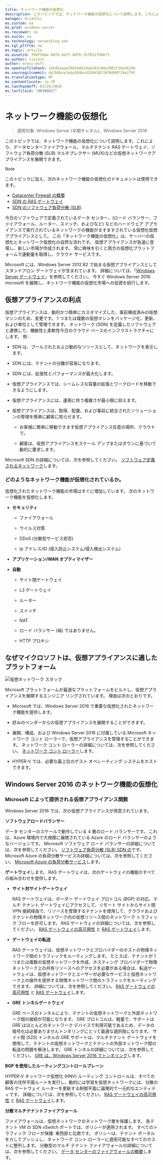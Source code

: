 ```yaml
---
title: ネットワーク機能の仮想化
description: このトピックでは、ネットワーク機能の仮想化について説明します。これにより、Windows Server 2016 で Datacenter Firewall、マルチテナント RAS ゲートウェイ、ソフトウェア負荷分散 (SLB) などの仮想ネットワークアプライアンスを展開することができます。
manager: brianlic
ms.custom: na
ms.prod: windows-server
ms.reviewer: na
ms.suite: na
ms.technology: networking-sdn
ms.tgt_pltfrm: na
ms.topic: article
ms.assetid: 79df3bbe-48fd-4eff-8df6-35f6317566f3
ms.author: lizross
author: eross-msft
ms.openlocfilehash: 1d5d5aaae5983e062dae203c60a7001f36e5629b
ms.sourcegitcommit: da7b9bce1eba369bcd156639276f6899714e279f
ms.translationtype: MT
ms.contentlocale: ja-JP
ms.lasthandoff: 03/26/2020
ms.locfileid: "80309817"
---
```

# <a name="network-function-virtualization"></a>ネットワーク機能の仮想化

>適用対象: Windows Server (半期チャネル)、Windows Server 2016

このトピックでは、ネットワーク機能の仮想化について説明します。これにより、データセンターファイアウォール、マルチテナント RAS ゲートウェイ、ソフトウェア負荷分散 \(SLB\) マルチプレクサー \(MUX\)などの仮想ネットワークアプライアンスを展開できます。
  
>[!NOTE]  
>このトピックに加え、次のネットワーク機能の仮想化のドキュメントは使用できます。  
> - [Datacenter Firewall の概要](../../../sdn/technologies/network-function-virtualization/../../../sdn/technologies/network-function-virtualization/Datacenter-Firewall-Overview.md)  
> - [SDN の RAS ゲートウェイ](../../../sdn/technologies/network-function-virtualization/RAS-Gateway-for-SDN.md)  
> - [SDN のソフトウェア負荷分散 (SLB)](../../../sdn/technologies/network-function-virtualization/Software-Load-Balancing--SLB--for-SDN.md)  
  
今日のソフトウェアで定義されているデータ センター、(ロード バランサー、ファイアウォール、ルーター、スイッチ、およびなど) などのハードウェア アプライアンスで実行されているネットワークの機能がますますされている仮想化仮想アプライアンスとして。 この「ネットワーク機能の仮想化」は、サーバーの仮想化とネットワーク仮想化の自然な流れです。 仮想アプライアンスが急速に登場し、新しい市場が作成されます。 常に興味を引くと両方の仮想化プラットフォームで運動量を取得し、クラウド サービスです。  
  
Microsoft には、Windows Server 2012 R2 で始まる仮想アプライアンスとしてスタンドアロン ゲートウェイが含まれています。 詳細については、「[Windows Server ゲートウェイ](https://technet.microsoft.com/library/dn313101.aspx)」を参照してください。 今すぐ Windows Server 2016 microsoft を展開し、ネットワーク機能の仮想化市場への投資を続行します。  
  
## <a name="virtual-appliance-benefits"></a>仮想アプライアンスの利点  
仮想アプライアンスは、動的かつ簡単にカスタマイズした、事前構成済みの仮想マシンのため、変更です。 1 つまたは複数の仮想マシンをパッケージ化、更新、および単位として管理できます。 ネットワーク (SDN) を定義したソフトウェアと連携して、機敏性と柔軟性今日のクラウド ベースのインフラストラクチャにします。 例 :  
  
-   SDN は、プールされたおよび動的なリソースとして、ネットワークを表示します。  
  
-   SDN には、テナントの分離が容易になります。  
  
-   SDN には、拡張性とパフォーマンスが最大化します。  
  
-   仮想アプライアンスでは、シームレスな容量の拡張とワークロードを移動できるようにします。  
  
-   仮想アプライアンスには、運用に伴う複雑さが最小限に抑えます。  
  
-   仮想アプライアンスは、取得、配置、および事前に統合されたソリューションの管理を簡単に顧客に知らせます。  
  
    -   お客様に簡単に移動できます仮想アプライアンス任意の場所、クラウドで。  
  
    -   顧客は、仮想アプライアンスをスケール アップまたはダウンに基づいて動的に要求します。  
  
Microsoft SDN の詳細については、次を参照してください。 [ソフトウェア定義されるネットワーク](https://technet.microsoft.com/windows-server-docs/networking/sdn/software-defined-networking--sdn-)します。  
  
### <a name="what-network-functions-are-being-virtualized"></a>どのようなネットワーク機能が仮想化されているか。  
仮想化されたネットワーク機能の市場はすぐに増加しています。 次のネットワーク機能を仮想化します。  
  
-   **セキュリティ**  
  
    -   ファイアウォール  
  
    -   ウイルス対策  
  
    -   DDoS (分散型サービス拒否)  
  
    -   Ip アドレス/ID (侵入防止システム/侵入検出システム)  
  
-   **アプリケーション/WAN オプティマイザー**  
  
-   **自動**  
  
    -   サイト間ゲートウェイ  
  
    -   L3 ゲートウェイ  
  
    -   ルーター  
  
    -   スイッチ  
  
    -   NAT  
  
    -   ロード バランサー (端) ではありません。  
  
    -   HTTP プロキシ  
  
## <a name="why-microsoft-is-a-great-platform-for-virtual-appliances"></a>なぜマイクロソフトは、仮想アプライアンスに適したプラットフォーム  
![仮想ネットワーク スタック](../../../media/Network-Function-Virtualization/Microsoft-Network-Function-Virtualization.png)  
  
Microsoft プラットフォームが最適なプラットフォームをビルドし、仮想アプライアンスを展開するエンジニア リングされています。 理由は次のとおりです。  
  
-   Microsoft では、Windows Server 2016 で重要な仮想化されたネットワーク機能を提供します。  
  
-   好みのベンダーからの仮想アプライアンスを展開することができます。  
  
-   展開、構成、および Windows Server 2016 に付属している Microsoft ネットワーク コント ローラーで、仮想アプライアンスを管理することができます。 ネットワーク コント ローラーの詳細については、次を参照してください。 [ネットワーク コント ローラー](../../../sdn/technologies/network-controller/Network-Controller.md)します。  
  
-   HYPER-V では、必要な最上位のゲスト オペレーティング システムをホストできます。  
  
## <a name="network-function-virtualization-in-windows-server-2016"></a>Windows Server 2016 のネットワーク機能の仮想化  
  
### <a name="virtual-appliances-functions-provided-by-microsoft"></a>Microsoft によって提供される仮想アプライアンス関数  
Windows Server 2016 では、次の仮想アプライアンスが用意されています。  
  
**ソフトウェアロードバランサー**  
  
データ センターのスケールで動作している 4 層のロード バランサーです。 これは、Azure 環境内で大規模に展開されている Azure のロード バランサーのようなバージョンです。 Microsoft ソフトウェア ロード バランサーの詳細については、次を参照してください。 [ソフトウェア負荷分散 (SLB) SDN の](https://technet.microsoft.com/library/mt632286.aspx)です。 Microsoft Azure の負荷分散サービスの詳細については、次を参照してください。 [Microsoft Azure の負荷分散サービス](https://azure.microsoft.com/blog/2014/04/08/microsoft-azure-load-balancing-services/)します。  
  
**ゲートウェイ**します。 RAS ゲートウェイは、次のゲートウェイの機能のすべての組み合わせを提供します。  
  
-   **サイト対サイトゲートウェイ**  
  
    RAS ゲートウェイは、ボーダー ゲートウェイ プロトコル (BGP) の対応、マルチ テナント ゲートウェイにアクセスして、リモート サイトからサイト間 VPN 接続経由で、リソースを管理するテナントを使用して、クラウドおよびテナントの物理ネットワーク内の仮想リソース間のネットワーク トラフィック フローを許可します。 RAS ゲートウェイの詳細については、次を参照してください。 [RAS ゲートウェイの高可用性](https://technet.microsoft.com/library/mt631692.aspx) と [RAS ゲートウェイ](https://technet.microsoft.com/library/mt626650.aspx)します。  
  
-   **ゲートウェイの転送**  
  
    RAS ゲートウェイは、仮想ネットワークとプロバイダーのホストの物理ネットワーク間のトラフィックをルーティングします。 たとえば、テナントが 1 つまたは複数の仮想ネットワークを作成、ホスティング プロバイダーで物理ネットワーク上の共有リソースへのアクセスを必要がある場合は、転送ゲートウェイは、仮想ネットワークとユーザーが必要なサービスと仮想ネットワーク上の操作を提供する物理ネットワーク間のトラフィックをルーティングできます。 詳細については、次を参照してください。 [RAS ゲートウェイの高可用性](https://technet.microsoft.com/library/mt631692.aspx) と [RAS ゲートウェイ](https://technet.microsoft.com/library/mt626650.aspx)します。  
  
-   **GRE トンネルゲートウェイ**  
  
    GRE ベースのトンネルにより、テナントの仮想ネットワークと外部ネットワーク間の接続が可能になります。 GRE プロトコルは、軽量で、サポートは GRE はほとんどのネットワーク デバイスで利用可能であるため、データの暗号化は必要ありませんトンネリングにとって最適な選択肢になります。 サイト間 (S2S) トンネルの GRE サポートは、マルチテナント ゲートウェイを使用して、テナントの仮想ネットワークとテナントの外部ネットワーク間の転送の問題を解決します。 GRE トンネルの詳細については、次を参照してください。 [GRE は、Windows Server 2016 でトンネリング](https://technet.microsoft.com/library/dn765485.aspx)します。  
  
**BGP を使用したルーティングコントロールプレーン**  
  
HYPER-V ネットワーク仮想化 (HNV) ルーティング コントロールは、すべての顧客の住所平面ルートを実行し、動的には学習を仮想ネットワークには、分散の RAS ゲートウェイ ルーターを更新する制御平面に論理的で一元的なエンティティです。 詳細については、次を参照してください。 [RAS ゲートウェイの高可用性](https://technet.microsoft.com/library/mt631692.aspx) と [RAS ゲートウェイ](https://technet.microsoft.com/library/mt626650.aspx)します。  
  
**分散マルチテナントファイアウォール**  
  
ファイアウォールは、仮想ネットワークのネットワーク層を保護します。 各テナント VM の SDN vSwitch ポートでは、ポリシーが適用されます。 すべてのトラフィック フローが保護: 東西部と北南です。 ポリシーは、テナント ポータルを介してプッシュし、ネットワーク コント ローラーに適用可能なすべてのホストに整列します。 分散型のマルチ テナント ファイアウォールの詳細については、次を参照してください。 [データ センターのファイアウォールの概要](../../../sdn/technologies/network-function-virtualization/../../../sdn/technologies/network-function-virtualization/Datacenter-Firewall-Overview.md)します。  
  


